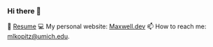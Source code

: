 ### Hi there 👋

📎 [Resume](https://maxwell-dev.s3.us-east-2.amazonaws.com/Kopitz_Maxwell_Resume.pdf)
💻 My personal website: [Maxwell.dev](https://maxwell.dev/)
📫 How to reach me: [mlkopitz@umich.edu](mailto:mlkopitz@umich.edu).
<!--
**maxkopitz/maxkopitz** is a ✨ _special_ ✨ repository because its `README.md` (this file) appears on your GitHub profile.

Here are some ideas to get you started:

- 🔭 I’m currently working on ...
- 🌱 I’m currently learning ...
- 👯 I’m looking to collaborate on ...
- 🤔 I’m looking for help with ...
- 💬 Ask me about ...
- 📫 How to reach me: ...
- 😄 Pronouns: ...
- ⚡ Fun fact: ...
-->
